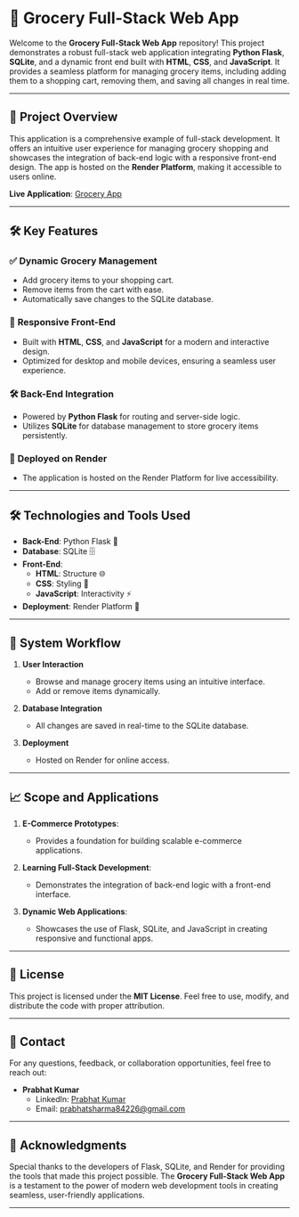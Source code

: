# 🛒 **Grocery Full-Stack Web App**

Welcome to the **Grocery Full-Stack Web App** repository! This project demonstrates a robust full-stack web application integrating **Python Flask**, **SQLite**, and a dynamic front end built with **HTML**, **CSS**, and **JavaScript**. It provides a seamless platform for managing grocery items, including adding them to a shopping cart, removing them, and saving all changes in real time.

---

## 🌟 **Project Overview**

This application is a comprehensive example of full-stack development. It offers an intuitive user experience for managing grocery shopping and showcases the integration of back-end logic with a responsive front-end design. The app is hosted on the **Render Platform**, making it accessible to users online.

**Live Application**: [Grocery App](https://grocery-by-pk.onrender.com)  

---

## 🛠️ **Key Features**

### ✅ **Dynamic Grocery Management**
- Add grocery items to your shopping cart.
- Remove items from the cart with ease.
- Automatically save changes to the SQLite database.

### 🎨 **Responsive Front-End**
- Built with **HTML**, **CSS**, and **JavaScript** for a modern and interactive design.
- Optimized for desktop and mobile devices, ensuring a seamless user experience.

### 🛠️ **Back-End Integration**
- Powered by **Python Flask** for routing and server-side logic.
- Utilizes **SQLite** for database management to store grocery items persistently.

### 🚀 **Deployed on Render**
- The application is hosted on the Render Platform for live accessibility.

---

## 🛠️ **Technologies and Tools Used**

- **Back-End**: Python Flask 🌟  
- **Database**: SQLite 🗄️  
- **Front-End**:  
  - **HTML**: Structure 🌐  
  - **CSS**: Styling 🎨  
  - **JavaScript**: Interactivity ⚡  
- **Deployment**: Render Platform 🚀  

---

## 📂 **System Workflow**

1. **User Interaction**  
   - Browse and manage grocery items using an intuitive interface.  
   - Add or remove items dynamically.  

2. **Database Integration**  
   - All changes are saved in real-time to the SQLite database.  

3. **Deployment**  
   - Hosted on Render for online access.  

---

## 📈 **Scope and Applications**

1. **E-Commerce Prototypes**:  
   - Provides a foundation for building scalable e-commerce applications.  

2. **Learning Full-Stack Development**:  
   - Demonstrates the integration of back-end logic with a front-end interface.  

3. **Dynamic Web Applications**:  
   - Showcases the use of Flask, SQLite, and JavaScript in creating responsive and functional apps.  

---

## 📜 **License**

This project is licensed under the **MIT License**. Feel free to use, modify, and distribute the code with proper attribution.

---

## 📨 **Contact**

For any questions, feedback, or collaboration opportunities, feel free to reach out:

- **Prabhat Kumar**  
  - LinkedIn: [Prabhat Kumar](https://www.linkedin.com/in/prabhat-kumar-1260a5259)  
  - Email: [prabhatsharma84226@gmail.com](mailto:prabhatsharma84226@gmail.com)  

---

## 🌟 **Acknowledgments**

Special thanks to the developers of Flask, SQLite, and Render for providing the tools that made this project possible. The **Grocery Full-Stack Web App** is a testament to the power of modern web development tools in creating seamless, user-friendly applications.

---
